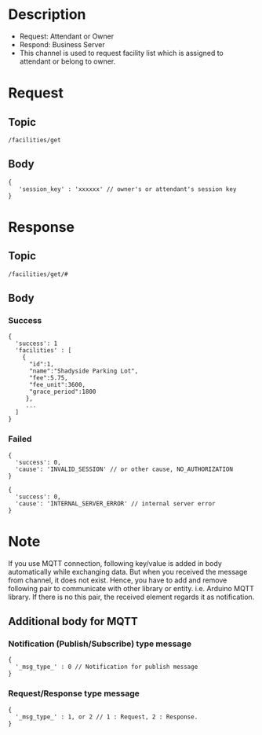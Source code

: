 # Description

- Request: Attendant or Owner
- Respond: Business Server
- This channel is used to request facility list which is assigned to attendant or belong to owner. 

# Request

## Topic

```
/facilities/get
```

## Body
```
{
   'session_key' : 'xxxxxx' // owner's or attendant's session key
}
```

# Response

## Topic

```
/facilities/get/#
```

## Body

### Success

```
{
  'success': 1
  'facilities' : [
    {
      "id":1,
      "name":"Shadyside Parking Lot",
      "fee":5.75,
      "fee_unit":3600,
      "grace_period":1800
     },
     ...
  ]
}
```

### Failed

```
{
  'success': 0,
  'cause': 'INVALID_SESSION' // or other cause, NO_AUTHORIZATION
}
```

```
{
  'success': 0,
  'cause': 'INTERNAL_SERVER_ERROR' // internal server error
}
```

# Note

If you use MQTT connection, following key/value is added in body automatically while exchanging data.
But when you received the message from channel, it does not exist.
Hence, you have to add and remove following pair to communicate with other library or entity. i.e. Arduino MQTT library.
If there is no this pair, the received element regards it as notification.


## Additional body for MQTT

### Notification (Publish/Subscribe) type message
```
{
  '_msg_type_' : 0 // Notification for publish message
}
```

### Request/Response type message
```
{
  '_msg_type_' : 1, or 2 // 1 : Request, 2 : Response.
}
```
